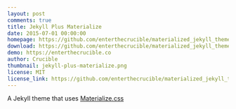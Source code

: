 ```yaml
---
layout: post
comments: true
title: Jekyll Plus Materialize
date: 2015-07-01 00:00:00
homepage: https://github.com/enterthecrucible/materialized_jekyll_theme
download: https://github.com/enterthecrucible/materialized_jekyll_theme/archive/master.zip
demo: https://enterthecrucible.co
author: Crucible
thumbnail: jekyll-plus-materialize.png
license: MIT
license_link: https://github.com/enterthecrucible/materialized_jekyll_theme/blob/master/LISCENSE.md
---
```


A Jekyll theme that uses [Materialize.css](https://www.materializecss.com)
